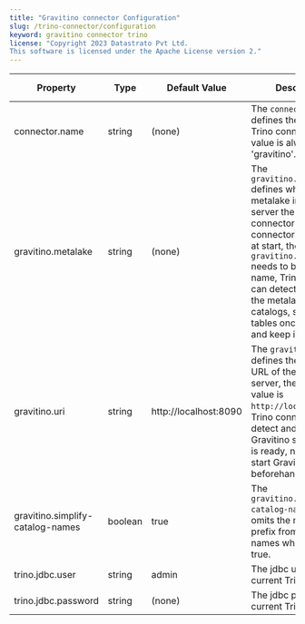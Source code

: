 ```yaml
---
title: "Gravitino connector Configuration"
slug: /trino-connector/configuration
keyword: gravitino connector trino
license: "Copyright 2023 Datastrato Pvt Ltd.
This software is licensed under the Apache License version 2."
---
```


| Property                         | Type    | Default Value               | Description                                                                                                                                                                                                                                                                                                         | Required | Since Version |
|----------------------------------|---------|-----------------------------|---------------------------------------------------------------------------------------------------------------------------------------------------------------------------------------------------------------------------------------------------------------------------------------------------------------------|----------|---------------|
| connector.name                   | string  | (none)                      | The `connector.name` defines the type of Trino connector, this value is always 'gravitino'.                                                                                                                                                                                                                         | Yes      | 0.2.0         |
| gravitino.metalake               | string  | (none)                      | The `gravitino.metalake` defines which metalake in Gravitino server the Trino connector uses. Trino connector should set it at start, the value of `gravitino.metalake` needs to be a valid name, Trino connector can detect and load the metalake with catalogs, schemas and tables once created and keep in sync. | Yes      | 0.2.0         |
| gravitino.uri                    | string  | http://localhost:8090       | The `gravitino.uri` defines the connection URL of the Gravitino server, the default value is `http://localhost:8090`. Trino connector can detect and connect to Gravitino server once it is ready, no need to start Gravitino server beforehand.                                                                    | No       | 0.2.0         |
| gravitino.simplify-catalog-names | boolean | true                        | The `gravitino.simplify-catalog-names` setting omits the metalake prefix from catalog names when set to true.                                                                                                                                                                                                       | NO       | 0.5.0         |
| trino.jdbc.user                  | string  | admin                       | The jdbc user name of current Trino.                                                                                                                                                                                                                                                                                | NO       | 0.5.1         |
| trino.jdbc.password              | string  | (none)                      | The jdbc password of current Trino.                                                                                                                                                                                                                                                                                 | NO       | 0.5.1         |
